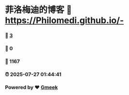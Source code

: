 # 菲洛梅迪的博客 :link: https://Philomedi.github.io/- 
### :page_facing_up: [3](https://Philomedi.github.io/-/tag.html) 
### :speech_balloon: 0 
### :hibiscus: 1167 
### :alarm_clock: 2025-07-27 01:44:41 
### Powered by :heart: [Gmeek](https://github.com/Meekdai/Gmeek)
